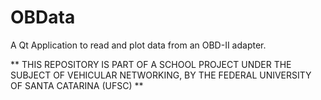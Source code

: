 # OBData
A Qt Application to read and plot data from an OBD-II adapter.

** THIS REPOSITORY IS PART OF A SCHOOL PROJECT UNDER THE SUBJECT OF VEHICULAR NETWORKING, BY THE FEDERAL UNIVERSITY OF SANTA CATARINA (UFSC) **
